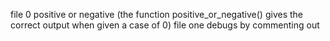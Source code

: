 file 0 positive or negative (the function positive_or_negative() gives the correct output when given a case of 0)
file one debugs by commenting out

